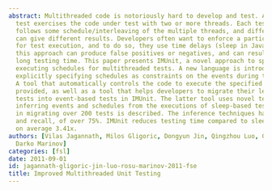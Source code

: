 ```yaml
---
abstract: Multithreaded code is notoriously hard to develop and test. A multithreaded
  test exercises the code under test with two or more threads. Each test execution
  follows some schedule/interleaving of the multiple threads, and different schedules
  can give different results. Developers often want to enforce a particular schedule
  for test execution, and to do so, they use time delays (sleep in Java). Unfortunately,
  this approach can produce false positives or negatives, and can result in unnecessarily
  long testing time. This paper presents IMUnit, a novel approach to specifying and
  executing schedules for multithreaded tests. A new language is introduced that allows
  explicitly specifying schedules as constraints on the events during test execution.
  A tool that automatically controls the code to execute the specified schedule is
  provided, as well as a tool that helps developers to migrate their legacy, sleep-based
  tests into event-based tests in IMUnit. The latter tool uses novel techniques for
  inferring events and schedules from the executions of sleep-based tests. Experience
  in migrating over 200 tests is described. The inference techniques have high precision
  and recall, of over 75%. IMUnit reduces testing time compared to sleep-based tests
  on average 3.41x.
authors: [Vilas Jagannath, Milos Gligoric, Dongyun Jin, Qingzhou Luo, Grigore Rosu,
  Darko Marinov]
categories: [fsl]
date: 2011-09-01
id: jagannath-gligoric-jin-luo-rosu-marinov-2011-fse
title: Improved Multithreaded Unit Testing
---
```

